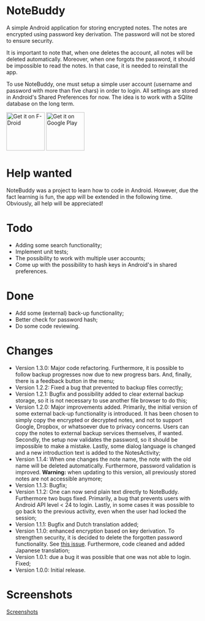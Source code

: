 # NoteBuddy
A simple Android application for storing encrypted notes. The notes are encrypted using password key derivation. The password will not be stored to ensure security.

It is important to note that, when one deletes the account, all notes will be deleted automatically. Moreover, when one forgots the password, it should be impossible to read the notes. In that case, it is needed to reinstall the app.

To use NoteBuddy, one must setup a simple user account (username and password with more than five chars) in order to login. All settings are stored in Android's Shared Preferences for now. The idea is to work with a SQlite database on the long term.

<a href="https://f-droid.org/repository/browse/?fdid=nl.yoerinijs.notebuddy" target="_blank">
<img src="https://f-droid.org/badge/get-it-on.png" alt="Get it on F-Droid" height="100"/></a> 
<a href='https://play.google.com/store/apps/details?id=nl.yoerinijs.nb'><img alt='Get it on Google Play' height="100" src='https://play.google.com/intl/en_us/badges/images/generic/en_badge_web_generic.png'/></a>

# Help wanted
NoteBuddy was a project to learn how to code in Android. However, due the fact learning is fun, the app will be extended in the following time. Obviously, all help will be appreciated!

# Todo
- Adding some search functionality;
- Implement unit tests;
- The possibility to work with multiple user accounts;
- Come up with the possibility to hash keys in Android's in shared preferences.

# Done
- Add some (external) back-up functionality;
- Better check for password hash;
- Do some code reviewing.

# Changes
- Version 1.3.0: Major code refactoring. Furthermore, it is possible to follow backup progresses now due to new progress bars. And, finally, there is a feedback button in the menu;
- Version 1.2.2: Fixed a bug that prevented to backup files correctly;
- Version 1.2.1: Bugfix and possibility added to clear external backup storage, so it is not necessary to use another file browser to do this;
- Version 1.2.0: Major improvements added. Primarily, the initial version of some external back-up functionality is introduced. It has been chosen to simply copy the encrypted or decrypted notes, and not to support Google, Dropbox, or whatsoever due to privacy concerns. Users can copy the notes to external backup services themselves, if wanted. Secondly, the setup now validates the password, so it should be impossible to make a mistake. Lastly, some dialog language is changed and a new introduction text is added to the NotesActivity;
- Version 1.1.4: When one changes the note name, the note with the old name will be deleted automatically. Furthermore, password validation is improved. <b>Warning:</b> when updating to this version, all previously stored notes are not accessible anymore;
- Version 1.1.3: Bugfix;
- Version 1.1.2: One can now send plain text directly to NoteBuddy. Furthermore two bugs fixed. Primarily, a bug that prevents users with Android API level < 24 to login. Lastly, in some cases it was possible to go back to the previous activity, even when the user had locked the session;
- Version 1.1.1: Bugfix and Dutch translation added;
- Version 1.1.0: enhanced encryption based on key derivation. To strengthen security, it is decided to delete the forgotten password functionality. See [this issue](https://github.com/YoeriNijs/NoteBuddy/issues/1). Furthermore, code cleaned and added Japanese translation;
- Version 1.0.1: due a bug it was possible that one was not able to login. Fixed;
- Version 1.0.0: Initial release.

# Screenshots
[Screenshots](https://play.google.com/store/apps/details?id=nl.yoerinijs.notebuddy)
